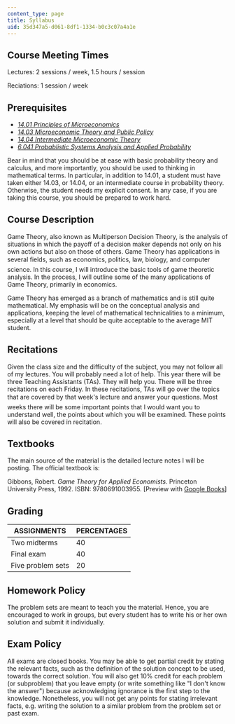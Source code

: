 ```yaml
---
content_type: page
title: Syllabus
uid: 35d347a5-d061-8df1-1334-b0c3c07a4a1e
---
```


Course Meeting Times
--------------------

Lectures: 2 sessions / week, 1.5 hours / session

Reciations: 1 session / week

Prerequisites
-------------

*   [_14.01 Principles of Microeconomics_](/courses/14-01sc-principles-of-microeconomics-fall-2011)
*   [_14.03 Microeconomic Theory and Public Policy_](/courses/14-03-microeconomic-theory-and-public-policy-fall-2016)
*   [_14.04 Intermediate Microeconomic Theory_](/courses/14-04-intermediate-microeconomic-theory-fall-2006)
*   [_6.041 Probablistic Systems Analysis and Applied Probability_](/courses/6-041-probabilistic-systems-analysis-and-applied-probability-spring-2006)

Bear in mind that you should be at ease with basic probability theory and calculus, and more importantly, you should be used to thinking in mathematical terms. In particular, in addition to 14.01, a student must have taken either 14.03, or 14.04, or an intermediate course in probability theory. Otherwise, the student needs my explicit consent. In any case, if you are taking this course, you should be prepared to work hard.

Course Description
------------------

Game Theory, also known as Multiperson Decision Theory, is the analysis of situations in which the payoff of a decision maker depends not only on his own actions but also on those of others. Game Theory has applications in several fields, such as economics, politics, law, biology, and computer science. In this course, I will introduce the basic tools of game theoretic analysis. In the process, I will outline some of the many applications of Game Theory, primarily in economics.

Game Theory has emerged as a branch of mathematics and is still quite mathematical. My emphasis will be on the conceptual analysis and applications, keeping the level of mathematical technicalities to a minimum, especially at a level that should be quite acceptable to the average MIT student.

Recitations
-----------

Given the class size and the difficulty of the subject, you may not follow all of my lectures. You will probably need a lot of help. This year there will be three Teaching Assistants (TAs). They will help you. There will be three recitations on each Friday. In these recitations, TAs will go over the topics that are covered by that week's lecture and answer your questions. Most weeks there will be some important points that I would want you to understand well, the points about which you will be examined. These points will also be covered in recitation.

Textbooks
---------

The main source of the material is the detailed lecture notes I will be posting. The official textbook is:

Gibbons, Robert. _Game Theory for Applied Economists_. Princeton University Press, 1992. ISBN: 9780691003955. \[Preview with [Google Books](http://books.google.com/books?id=8ygxf2WunAIC&printsec=frontcover)\]

Grading
-------

| ASSIGNMENTS | PERCENTAGES |
| --- | --- |
| Two midterms | 40 |
| Final exam | 40 |
| Five problem sets | 20 

Homework Policy
---------------

The problem sets are meant to teach you the material. Hence, you are encouraged to work in groups, but every student has to write his or her own solution and submit it individually.

Exam Policy
-----------

All exams are closed books. You may be able to get partial credit by stating the relevant facts, such as the definition of the solution concept to be used, towards the correct solution. You will also get 10% credit for each problem (or subproblem) that you leave empty (or write something like "I don't know the answer") because acknowledging ignorance is the first step to the knowledge. Nonetheless, you will not get any points for stating irrelevant facts, e.g. writing the solution to a similar problem from the problem set or past exam.